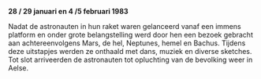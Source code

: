 **28 / 29 januari en 4 /5 februari 1983**

Nadat de astronauten in hun raket waren gelanceerd vanaf een immens platform en onder grote belangstelling werd door hen een bezoek gebracht aan achtereenvolgens Mars, de hel, Neptunes, hemel en Bachus. Tijdens deze uitstapjes werden ze onthaald met dans, muziek en diverse sketches. Tot slot arriveerden de astronauten tot opluchting van de bevolking weer in Aelse.
